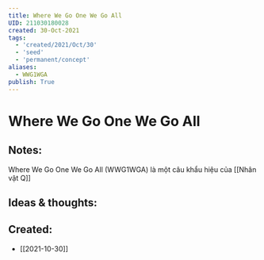 ```yaml
---
title: Where We Go One We Go All
UID: 211030180028
created: 30-Oct-2021
tags:
  - 'created/2021/Oct/30'
  - 'seed'
  - 'permanent/concept'
aliases:
  - WWG1WGA
publish: True
---
```

# Where We Go One We Go All

## Notes:
Where We Go One We Go All (WWG1WGA) là một câu khẩu hiệu của [[Nhân vật Q]]

## Ideas & thoughts:



## Created:
- [[2021-10-30]]
